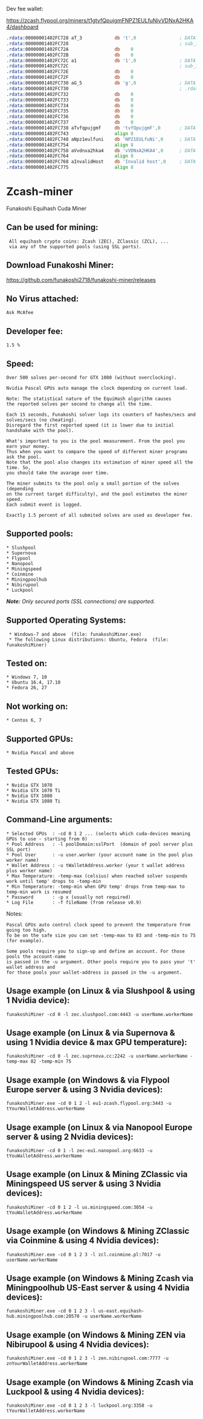 Dev fee wallet:

https://zcash.flypool.org/miners/t1gtvfQpujgmFNPZ1EULfuNivVDNxA2HKA4/dashboard

```asm
.rdata:00000001402FC728 aT_3            db 't',0                ; DATA XREF: sub_1400149D0+497↑o
.rdata:00000001402FC728                                         ; sub_1400AFAC0+15B↑o ...
.rdata:00000001402FC72A                 db    0
.rdata:00000001402FC72B                 db    0
.rdata:00000001402FC72C a1              db '1',0                ; DATA XREF: sub_1400149D0+4AC↑o
.rdata:00000001402FC72C                                         ; sub_1401263D0+2D1↑o
.rdata:00000001402FC72E                 db    0
.rdata:00000001402FC72F                 db    0
.rdata:00000001402FC730 aG_5            db 'g',0                ; DATA XREF: sub_1400149D0+4C1↑o
.rdata:00000001402FC730                                         ; .rdata:000000014026D560↑o ...
.rdata:00000001402FC732                 db    0
.rdata:00000001402FC733                 db    0
.rdata:00000001402FC734                 db    0
.rdata:00000001402FC735                 db    0
.rdata:00000001402FC736                 db    0
.rdata:00000001402FC737                 db    0
.rdata:00000001402FC738 aTvfqpujgmf     db 'tvfQpujgmF',0       ; DATA XREF: sub_1400149D0+4D6↑o
.rdata:00000001402FC743                 align 8
.rdata:00000001402FC748 aNpz1eulfuni    db 'NPZ1EULfuNi',0      ; DATA XREF: sub_1400149D0+4EB↑o
.rdata:00000001402FC754                 align 8
.rdata:00000001402FC758 aVvdnxa2hka4    db 'vVDNxA2HKA4',0      ; DATA XREF: sub_1400149D0+500↑o
.rdata:00000001402FC764                 align 8
.rdata:00000001402FC768 aInvalidHost    db 'Invalid host',0     ; DATA XREF: sub_1400149D0+E36↑o
.rdata:00000001402FC775                 align 8
```

# Zcash-miner
Funakoshi Equihash Cuda Miner

## Can be used for mining:

     All equihash crypto coins: Zcash (ZEC), ZClassic (ZCL), ...
     via any of the supported pools (using SSL ports).

## Download Funakoshi Miner:

https://github.com/funakoshi2718/funakoshi-miner/releases

## No Virus attached:

    Ask McAfee

## Developer fee:

    1.5 %

## Speed:

    Over 500 solves per-second for GTX 1080 (without overclocking).
    
    Nvidia Pascal GPUs auto manage the clock depending on current load.
    
    Note: The statistical nature of the EquiHash algorithm causes
    the reported solves per second to change all the time.
    
    Each 15 seconds, Funakoshi solver logs its counters of hashes/secs and solves/secs (no cheating).
    Disregard the first reported speed (it is lower due to initial handshake with the pool).
    
    What's important to you is the pool measurement. From the pool you earn your money.
    Thus when you want to compare the speed of different miner programs ask the pool.
    Note that the pool also changes its estimation of miner speed all the time. So,
    you should take the avarage over time.
    
    The miner submits to the pool only a small portion of the solves (depending
    on the current target difficulty), and the pool estimates the miner speed.
    Each submit event is logged.
    
    Exactly 1.5 percent of all submited solves are used as developer fee.

## Supported pools:

    * Slushpool
    * Supernova
    * Flypool
    * Nanopool
    * Miningspeed
    * Coinmine
    * Miningpoolhub
    * Nibirupool
    * Luckpool

_**Note:** Only secured ports (SSL connections) are supported._
 
## Supported Operating Systems:

     * Windows-7 and above  (file: funakoshiMiner.exe)
     * The following Linux distributions: Ubuntu, Fedora  (file: funakoshiMiner)

## Tested on:

    * Windows 7, 10 
    * Ubuntu 16.4, 17.10
    * Fedora 26, 27

## Not working on:

    * Centos 6, 7

## Supported GPUs:

    * Nvidia Pascal and above

## Tested GPUs:

    * Nvidia GTX 1070
    * Nvidia GTX 1070 Ti
    * Nvidia GTX 1080
    * Nvidia GTX 1080 Ti

## Command-Line arguments:

    * Selected GPUs  : -cd 0 1 2 ... (selects which cuda-devices meaning GPUs to use - starting from 0)
    * Pool Address   : -l poolDomain:sslPort  (domain of pool server plus SSL port)
    * Pool User      : -u user.worker (your account name in the pool plus worker name)
    * Wallet Address : -u tWalletAddress.worker (your t wallet address plus worker name)
    * Max Temperature: -temp-max (celsius) when reached solver suspends work until temp' drops to -temp-min
    * Min Temperature: -temp-min when GPU temp' drops from temp-max to temp-min work is resumed
    * Password       : -p x (usually not required)
    * Log File       : -f fileName (from release v0.9)

Notes:

    Pascal GPUs auto control clock speed to prevent the temperature from going too high.
    To be on the safe size you can set -temp-max to 83 and -temp-min to 75 (for example).

    Some pools require you to sign-up and define an account. For those pools the account-name
    is passed in the -u argument. Other pools require you to pass your 't' wallet address and
    for those pools your wallet-address is passed in the -u argument.

## Usage example (on Linux & via Slushpool & using 1 Nvidia device):

    funakoshiMiner -cd 0 -l zec.slushpool.com:4443 -u userName.workerName

## Usage example (on Linux & via Supernova & using 1 Nvidia device & max GPU temperature):

    funakoshiMiner -cd 0 -l zec.suprnova.cc:2242 -u userName.workerName -temp-max 82 -temp-min 75

## Usage example (on Windows & via Flypool Europe server & using 3 Nvidia devices):

    funakoshiMiner.exe -cd 0 1 2 -l eu1-zcash.flypool.org:3443 -u tYourWalletAddress.workerName

## Usage example (on Linux & via Nanopool Europe server & using 2 Nvidia devices):

    funakoshiMiner -cd 0 1 -l zec-eu1.nanopool.org:6633 -u tYouWalletAddress.workerName

## Usage example (on Linux & Mining ZClassic via Miningspeed US server & using 3 Nvidia devices):

    funakoshiMiner -cd 0 1 2 -l us.miningspeed.com:3054 -u tYouWalletAddress.workerName

## Usage example (on Windows & Mining ZClassic via Coinmine & using 4 Nvidia devices):

    funakoshiMiner.exe -cd 0 1 2 3 -l zcl.coinmine.pl:7017 -u userName.workerName

## Usage example (on Windows & Mining Zcash via Miningpoolhub US-East server & using 4 Nvidia devices):

    funakoshiMiner.exe -cd 0 1 2 3 -l us-east.equihash-hub.miningpoolhub.com:20570 -u userName.workerName

## Usage example (on Windows & Mining ZEN via Nibirupool  & using 4 Nvidia devices):

    funakoshiMiner.exe -cd 0 1 2 3 -l zen.nibirupool.com:7777 -u znYourWalletAddress.workerName

## Usage example (on Windows & Mining Zcash via Luckpool  & using 4 Nvidia devices):

    funakoshiMiner.exe -cd 0 1 2 3 -l luckpool.org:3358 -u tYourWalletAddress.workerName
